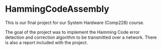 # HammingCodeAssembly
This is our final project for our System Hardware (Comp228) course. 

The goal of the project was to implement the Hamming Code error detection and correction algorithm to be transmitted over a network. There is also a report included with the project. 
